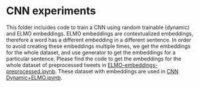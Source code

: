 # CNN experiments
This folder incluides code to train a CNN using random trainable (dynamic) and ELMO embeddings. ELMO embeddings are contextualized embeddings,
therefore a word has a different embedding in a different sentence. In order to avoid creating these embeddings multiple times,
we get the embeddings for the whole dataset, and use generator to get the embeddings for a particular sentence. Please find the code to get 
the embeddings for the whole dataset of preprocessed tweets in [ELMO-embeddings-preprocessed.ipynb](./CNN-based%20notebooks/ELMO-embeddings-preprocessed.ipynb).
These dataset with embeddings are used in [CNN Dynamic+ELMO.ipynb](./CNN-based%20notebooks/CNN%20Dynamic+ELMO.ipynb).
